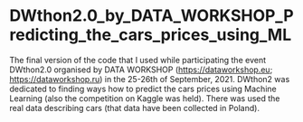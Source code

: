 # DWthon2.0_by_DATA_WORKSHOP_Predicting_the_cars_prices_using_ML

The final version of the code that I used while participating the event DWthon2.0 organised by DATA WORKSHOP (https://dataworkshop.eu; https://dataworkshop.ru) in the 25-26th of September, 2021. 
DWthon2 was dedicated to finding ways how to predict the cars prices using Machine Learning (also the competition on Kaggle was held). 
There was used the real data describing cars (that data have been collected in Poland).
